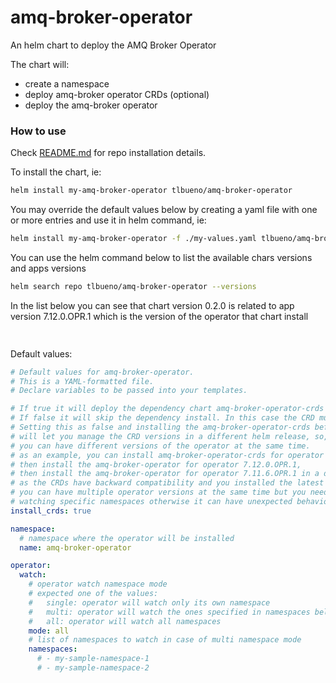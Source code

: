# amq-broker-operator

An helm chart to deploy the AMQ Broker Operator

The chart will:
- create a namespace
- deploy amq-broker operator CRDs (optional)
- deploy the amq-broker operator

### How to use

Check [README.md](../../README.md) for repo installation details.

To install the chart, ie:
```sh
helm install my-amq-broker-operator tlbueno/amq-broker-operator
```

You may override the default values below by creating a yaml file with one or more entries and use it in helm command, ie:
```sh
helm install my-amq-broker-operator -f ./my-values.yaml tlbueno/amq-broker-operator
```

You can use the helm command below to list the available chars versions and apps versions
```sh
helm search repo tlbueno/amq-broker-operator --versions
```

In the list below you can see that chart version 0.2.0 is related to app version 7.12.0.OPR.1 which is the version of the operator that chart install
```sh
 
```

Default values:
```yaml
# Default values for amq-broker-operator.
# This is a YAML-formatted file.
# Declare variables to be passed into your templates.

# If true it will deploy the dependency chart amq-broker-operator-crds
# If false it will skip the dependency install. In this case the CRD must be already installed
# Setting this as false and installing the amq-broker-operator-crds before
# will let you manage the CRD versions in a different helm release, so, in this case
# you can have different versions of the operator at the same time.
# as an example, you can install amq-broker-operator-crds for operator 7.12.0.OPR.1,
# then install the amq-broker-operator for operator 7.12.0.OPR.1,
# then install the amq-broker-operator for operator 7.11.6.OPR.1 in a different namespace
# as the CRDs have backward compatibility and you installed the latest one,
# you can have multiple operator versions at the same time but you need to ensure they are
# watching specific namespaces otherwise it can have unexpected behavior
install_crds: true

namespace:
  # namespace where the operator will be installed
  name: amq-broker-operator

operator:
  watch:
    # operator watch namespace mode
    # expected one of the values:
    #   single: operator will watch only its own namespace
    #   multi: operator will watch the ones specified in namespaces below
    #   all: operator will watch all namespaces
    mode: all
    # list of namespaces to watch in case of multi namespace mode
    namespaces:
      # - my-sample-namespace-1
      # - my-sample-namespace-2
```

